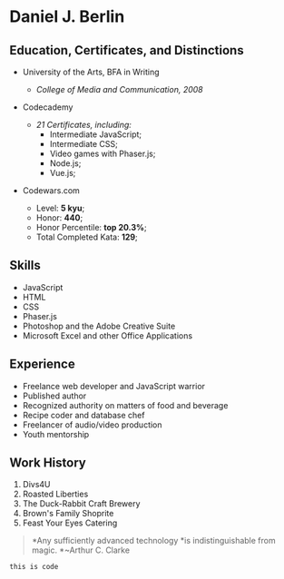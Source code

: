 # Daniel J. Berlin

## Education, Certificates, and Distinctions
+ University of the Arts, BFA in Writing
    + *College of Media and Communication, 2008*

+ Codecademy
    + *21 Certificates, including:*
        + Intermediate JavaScript;
        + Intermediate CSS;
        + Video games with Phaser.js;
        + Node.js;
        + Vue.js;

+ Codewars.com
    + Level: **5 kyu**;
    + Honor: **440**;
    + Honor Percentile: **top 20.3%**;
    + Total Completed Kata: **129**;


## Skills
+ JavaScript
+ HTML
+ CSS
+ Phaser.js
+ Photoshop and the Adobe Creative Suite
+ Microsoft Excel and other Office Applications

## Experience
+ Freelance web developer and JavaScript warrior
+ Published author
+ Recognized authority on matters of food and beverage
+ Recipe coder and database chef
+ Freelancer of audio/video production
+ Youth mentorship

## Work History
1. Divs4U
2. Roasted Liberties
3. The Duck-Rabbit Craft Brewery
4. Brown's Family Shoprite
5. Feast Your Eyes Catering

> *Any sufficiently advanced technology 
> *is indistinguishable from magic.
>   *~Arthur C. Clarke

`this is code`

